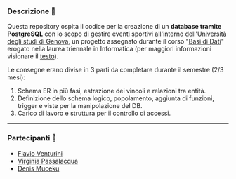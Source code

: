 ### Descrizione 📃

Questa repository ospita il codice per la creazione di un **database tramite PostgreSQL** con lo scopo di gestire eventi sportivi all'interno dell'[Università degli studi di Genova](https://unige.it/), un progetto assegnato durante il corso "[Basi di Dati](https://corsi.unige.it/off.f/2023/ins/63557)" erogato nella laurea triennale in Informatica (per maggiori informazioni visionare il [testo](./testo.pdf)).

Le consegne erano divise in 3 parti da completare durante il semestre (2/3 mesi):

1. Schema ER in più fasi, estrazione dei vincoli e relazioni tra entità.
2. Definizione dello schema logico, popolamento, aggiunta di funzioni, trigger e viste per la manipolazione del DB.
3. Carico di lavoro e struttura per il controllo di accessi.

---

### Partecipanti 🤝

- [Flavio Venturini](https://github.com/flaventu)
- [Virginia Passalacqua](https://github.com/PassalacquaVirginia)
- [Denis Muceku](https://github.com/IlMuce)
